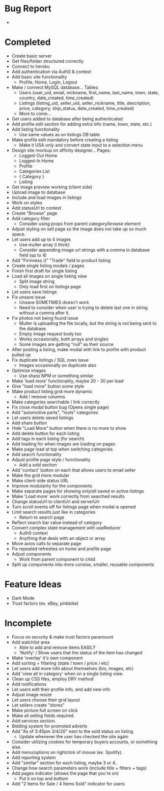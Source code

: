 # Bug Report
- 

# Completed
* Create basic server
* Get files/folder structured correctly
* Connect to heroku
* Add authentication via Auth0 & context
* Add basic site functionality
    * Profile, Home, Login, Logout
* Make / connect MySQL database... Tables:
    * Users (user_uid, email, nickname, first_name, last_name, town, state, country, date_created, time_created)
    * Listings (listing_uid, seller_uid, seller_nickname, title, description, price, category, ship_status, date_created, time_created)
    * More to come...
* Get users added to database after being authenticated
* Add profile edit section for adding extra info (name, town, state, etc.)
* Add listing functionality
    * Use same values as on listings DB table
* Make profile edit mandatory before creating a listing
    * Make it USA only and convert state input to a selection menu
* Design site mockup on affinity designer... Pages: 
    * Logged-Out Home
    * Logged-In Home
    * Profile
    * Categories List 
    * { Category }
    * Listing
* Get image preview working (client side)
* Upload image to database 
* Include and load images in listings
* Work on styles
* Add statusUrl to context
* Create "Browse" page
* Add category filter
    * Consider using props from parent category/browse element
* Adjust styling on sell page so the image does not take up so much space.
* Let users add up to 4 images
    * Use multer array (i think)
    * Consider appending image url strings with a comma in database field (up to 4)
* Add "Firmness ()" "Trade" field to product listing
* Create single listing modals / pages
* Finish first draft for single listing
* Load all images on single listing view
    * Split image string
    * Only load first on listings page
* Let users save listings
* Fix unsave issue
    * Unsave SOMETIMES doesn't work
    * Need to consider when user is trying to delete last one in string without a comma after it.
* Fix photos not being found issue
    * Multer is uploading the file locally, but the string is not being sent to the database.
    * Empty image request body too
    * Works occasionally, both arrays and singles
    * Some images are getting "null" as their source
* After posting a listing, make modal with link to profile with product pulled up
* Fix duplicate listings / SQL rows issue
    * Images occasionally on duplicate also
* Optimize images
    * Use sharp NPM or something similar
* Make 'load more' functionality, maybe 20 - 30 per load
* Give "load more" button some style
* Make product listing grid more dynamic
    * Add / remove columns
* Make categories searchable / link correctly 
* Fix close modal button bug (Opens single page)
* Add "automotive parts", "tools" categories
* Let users delete saved listings
* Add share button
* Hide "Load More" button when there is no more to show
* Add delete button for each listing
* Add tags in each listing (for search)
* Add loading for when images are loading on pages
* Make page load at top when switching categories
* Add search functionality
* Adjust profile page style / functionality
    * Add a sold section
* Add 'contact' button on each that allows users to email seller
* Make the grid more modular
* Make client-side status URL
* Improve modularity for the components
* Make separate pages for showing only/all saved or active listings 
* Make 'Load more' work correctly from searched results
* Change statusUrl to clientUrl and serverUrl
* Turn scroll events off for listings page when modal is opened
* Limit search results just like in categories
    * Return to search page
* Reflect search bar value instead of category
* Convert complex state management with useReducer
    * Auth0 context
    * Anything that deals with an object or array
* Move axios calls to separate page 
* Fix repeated refreshes on home and profile page
* Adjust components
    * Work from parent component to child
* Split up components into more consise, smaller, reusable components

# Feature Ideas
- Dark Mode
- Trust factors (ex. eBay, pinkbike)


# Incomplete
- Focus on security & make trust factors paramount
- Add watchlist area
    - Able to add and remove items EASILY
    - 'Notify' / Show users that the status of the item has changed
- Make 'overlay' it's own component
- Add sorting + filtering (state / town / price / etc)
- Let users add more info about themselves (bio, images, etc)
- Add 'view all in category' when on a single listing view.
- Clean up CSS files, employ DRY method
- Add notifications
- Let users edit their profile info, and add new info
- Adjust image resize
- Let users choose their grid layout
- Let sellers create "stores"
- Make picture full screen on click
- Make all selling fields required.
- Add services section.
- Bidding system for promoted adverts
- Add "As of 3:45pm 3/4/20" next to the sold status on listing
    - Update whenever the user has checked the site again
- Consider utilizing cookies for temporary buyers accounts, or something else.
- Add menu/options on rightclick of mouse (ex. Spotify).
- Add reporting system
- Add "similar" section for each listing, maybe 3 or 4..
- Change how search parameters work (include title + filters + tags)
- Add pages indicator (shows the page that you're on)
    - Put it on top and bottom
- Add "2 Items for Sale / 4 Items Sold" indicator for users